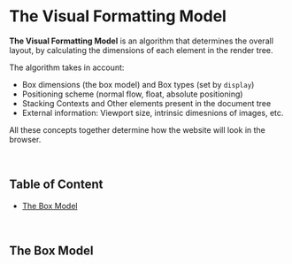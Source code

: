 # **The Visual Formatting Model**

**The Visual Formatting Model** is an algorithm that determines the overall layout, by calculating the dimensions of each element in the render tree.

The algorithm takes in account:

- Box dimensions (the box model) and Box types (set by `display`)
- Positioning scheme (normal flow, float, absolute positioning)
- Stacking Contexts and Other elements present in the document tree
- External information: Viewport size, intrinsic dimesnions of images, etc.

All these concepts together determine how the website will look in the browser.

<br>

## **Table of Content**

- [The Box Model]()

<br>

## **The Box Model**
